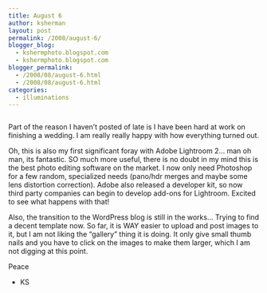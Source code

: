 ```yaml
---
title: August 6
author: ksherman
layout: post
permalink: /2008/august-6/
blogger_blog:
  - kshermphoto.blogspot.com
  - kshermphoto.blogspot.com
blogger_permalink:
  - /2008/08/august-6.html
  - /2008/08/august-6.html
categories:
  - illuminations
---
```

<a onblur="try {parent.deselectBloggerImageGracefully();} catch(e) {}" href="http://1.bp.blogspot.com/_HTtVcKQt9f8/SJ50p3LdiGI/AAAAAAAAA6E/Heox2r-LeZ0/s1600-h/August+6-001.jpg"><img style="cursor: pointer;" src="http://1.bp.blogspot.com/_HTtVcKQt9f8/SJ50p3LdiGI/AAAAAAAAA6E/Heox2r-LeZ0/s400/August+6-001.jpg" alt="" id="BLOGGER_PHOTO_ID_5232748079586576482" border="0" /></a>  
<a onblur="try {parent.deselectBloggerImageGracefully();} catch(e) {}" href="http://1.bp.blogspot.com/_HTtVcKQt9f8/SJ50pwmxyxI/AAAAAAAAA6M/Um4ltr9Mrc4/s1600-h/August+6-002.jpg"><img style="cursor: pointer;" src="http://1.bp.blogspot.com/_HTtVcKQt9f8/SJ50pwmxyxI/AAAAAAAAA6M/Um4ltr9Mrc4/s400/August+6-002.jpg" alt="" id="BLOGGER_PHOTO_ID_5232748077822102290" border="0" /></a>  
<a onblur="try {parent.deselectBloggerImageGracefully();} catch(e) {}" href="http://4.bp.blogspot.com/_HTtVcKQt9f8/SJ50qYkyV6I/AAAAAAAAA6U/YwS4C2mcQ3I/s1600-h/August+6-003.jpg"><img style="cursor: pointer;" src="http://4.bp.blogspot.com/_HTtVcKQt9f8/SJ50qYkyV6I/AAAAAAAAA6U/YwS4C2mcQ3I/s400/August+6-003.jpg" alt="" id="BLOGGER_PHOTO_ID_5232748088551167906" border="0" /></a>  
<a onblur="try {parent.deselectBloggerImageGracefully();} catch(e) {}" href="http://1.bp.blogspot.com/_HTtVcKQt9f8/SJ50jUqvU8I/AAAAAAAAA5c/JitnBXhD8y0/s1600-h/August+6-004.jpg"><img style="cursor: pointer;" src="http://1.bp.blogspot.com/_HTtVcKQt9f8/SJ50jUqvU8I/AAAAAAAAA5c/JitnBXhD8y0/s400/August+6-004.jpg" alt="" id="BLOGGER_PHOTO_ID_5232747967243310018" border="0" /></a>  
<a onblur="try {parent.deselectBloggerImageGracefully();} catch(e) {}" href="http://3.bp.blogspot.com/_HTtVcKQt9f8/SJ50juv4ZRI/AAAAAAAAA5k/kb-_EVz9ZWw/s1600-h/August+6-005.jpg"><img style="cursor: pointer;" src="http://3.bp.blogspot.com/_HTtVcKQt9f8/SJ50juv4ZRI/AAAAAAAAA5k/kb-_EVz9ZWw/s400/August+6-005.jpg" alt="" id="BLOGGER_PHOTO_ID_5232747974244197650" border="0" /></a>  
<a onblur="try {parent.deselectBloggerImageGracefully();} catch(e) {}" href="http://2.bp.blogspot.com/_HTtVcKQt9f8/SJ50j5uaFiI/AAAAAAAAA5s/K8d8j4_4b2o/s1600-h/August+6-006.jpg"><img style="cursor: pointer;" src="http://2.bp.blogspot.com/_HTtVcKQt9f8/SJ50j5uaFiI/AAAAAAAAA5s/K8d8j4_4b2o/s400/August+6-006.jpg" alt="" id="BLOGGER_PHOTO_ID_5232747977190807074" border="0" /></a>  
<a onblur="try {parent.deselectBloggerImageGracefully();} catch(e) {}" href="http://4.bp.blogspot.com/_HTtVcKQt9f8/SJ50j8FMVoI/AAAAAAAAA50/25oEZcuSnWo/s1600-h/August+6-007.jpg"><img style="cursor: pointer;" src="http://4.bp.blogspot.com/_HTtVcKQt9f8/SJ50j8FMVoI/AAAAAAAAA50/25oEZcuSnWo/s400/August+6-007.jpg" alt="" id="BLOGGER_PHOTO_ID_5232747977823245954" border="0" /></a>  
<a onblur="try {parent.deselectBloggerImageGracefully();} catch(e) {}" href="http://1.bp.blogspot.com/_HTtVcKQt9f8/SJ50kPDA6uI/AAAAAAAAA58/yx8mDpGuUGU/s1600-h/August+6-008.jpg"><img style="cursor: pointer;" src="http://1.bp.blogspot.com/_HTtVcKQt9f8/SJ50kPDA6uI/AAAAAAAAA58/yx8mDpGuUGU/s400/August+6-008.jpg" alt="" id="BLOGGER_PHOTO_ID_5232747982914382562" border="0" /></a>  
<a onblur="try {parent.deselectBloggerImageGracefully();} catch(e) {}" href="http://4.bp.blogspot.com/_HTtVcKQt9f8/SJ50a8CM--I/AAAAAAAAA40/n6dEUUMJsac/s1600-h/August+6-009.jpg"><img style="cursor: pointer;" src="http://4.bp.blogspot.com/_HTtVcKQt9f8/SJ50a8CM--I/AAAAAAAAA40/n6dEUUMJsac/s400/August+6-009.jpg" alt="" id="BLOGGER_PHOTO_ID_5232747823191882722" border="0" /></a>  
<a onblur="try {parent.deselectBloggerImageGracefully();} catch(e) {}" href="http://1.bp.blogspot.com/_HTtVcKQt9f8/SJ50a3PRe0I/AAAAAAAAA48/N4BIEzCCInk/s1600-h/August+6-010.jpg"><img style="cursor: pointer;" src="http://1.bp.blogspot.com/_HTtVcKQt9f8/SJ50a3PRe0I/AAAAAAAAA48/N4BIEzCCInk/s400/August+6-010.jpg" alt="" id="BLOGGER_PHOTO_ID_5232747821904526146" border="0" /></a>  
<a onblur="try {parent.deselectBloggerImageGracefully();} catch(e) {}" href="http://2.bp.blogspot.com/_HTtVcKQt9f8/SJ50bNBRPPI/AAAAAAAAA5E/NswteJKgBJk/s1600-h/August+6-011.jpg"><img style="cursor: pointer;" src="http://2.bp.blogspot.com/_HTtVcKQt9f8/SJ50bNBRPPI/AAAAAAAAA5E/NswteJKgBJk/s400/August+6-011.jpg" alt="" id="BLOGGER_PHOTO_ID_5232747827751369970" border="0" /></a>  
<a onblur="try {parent.deselectBloggerImageGracefully();} catch(e) {}" href="http://1.bp.blogspot.com/_HTtVcKQt9f8/SJ50bFwgPjI/AAAAAAAAA5M/ZmhbVzQw_To/s1600-h/August+6-012.jpg"><img style="cursor: pointer;" src="http://1.bp.blogspot.com/_HTtVcKQt9f8/SJ50bFwgPjI/AAAAAAAAA5M/ZmhbVzQw_To/s400/August+6-012.jpg" alt="" id="BLOGGER_PHOTO_ID_5232747825802001970" border="0" /></a>  
<a onblur="try {parent.deselectBloggerImageGracefully();} catch(e) {}" href="http://2.bp.blogspot.com/_HTtVcKQt9f8/SJ50bRMQHNI/AAAAAAAAA5U/X9O2bii9yKc/s1600-h/August+6-013.jpg"><img style="cursor: pointer;" src="http://2.bp.blogspot.com/_HTtVcKQt9f8/SJ50bRMQHNI/AAAAAAAAA5U/X9O2bii9yKc/s400/August+6-013.jpg" alt="" id="BLOGGER_PHOTO_ID_5232747828871175378" border="0" /></a>  
<a onblur="try {parent.deselectBloggerImageGracefully();} catch(e) {}" href="http://2.bp.blogspot.com/_HTtVcKQt9f8/SJ50SrtjFtI/AAAAAAAAA4M/81ydHkUHJGE/s1600-h/August+6-014.jpg"><img style="cursor: pointer;" src="http://2.bp.blogspot.com/_HTtVcKQt9f8/SJ50SrtjFtI/AAAAAAAAA4M/81ydHkUHJGE/s400/August+6-014.jpg" alt="" id="BLOGGER_PHOTO_ID_5232747681371330258" border="0" /></a>  
<a onblur="try {parent.deselectBloggerImageGracefully();} catch(e) {}" href="http://4.bp.blogspot.com/_HTtVcKQt9f8/SJ50S5OMj4I/AAAAAAAAA4U/nQ67jBfGvnA/s1600-h/August+6-015.jpg"><img style="cursor: pointer;" src="http://4.bp.blogspot.com/_HTtVcKQt9f8/SJ50S5OMj4I/AAAAAAAAA4U/nQ67jBfGvnA/s400/August+6-015.jpg" alt="" id="BLOGGER_PHOTO_ID_5232747684997926786" border="0" /></a>  
<a onblur="try {parent.deselectBloggerImageGracefully();} catch(e) {}" href="http://3.bp.blogspot.com/_HTtVcKQt9f8/SJ50TERu3nI/AAAAAAAAA4c/pp24pCNZra8/s1600-h/August+6-016.jpg"><img style="cursor: pointer;" src="http://3.bp.blogspot.com/_HTtVcKQt9f8/SJ50TERu3nI/AAAAAAAAA4c/pp24pCNZra8/s400/August+6-016.jpg" alt="" id="BLOGGER_PHOTO_ID_5232747687965548146" border="0" /></a>  
<a onblur="try {parent.deselectBloggerImageGracefully();} catch(e) {}" href="http://4.bp.blogspot.com/_HTtVcKQt9f8/SJ50TFkzb5I/AAAAAAAAA4k/qfhS1WlCsXA/s1600-h/August+6-017.jpg"><img style="cursor: pointer;" src="http://4.bp.blogspot.com/_HTtVcKQt9f8/SJ50TFkzb5I/AAAAAAAAA4k/qfhS1WlCsXA/s400/August+6-017.jpg" alt="" id="BLOGGER_PHOTO_ID_5232747688313974674" border="0" /></a>  
<a onblur="try {parent.deselectBloggerImageGracefully();} catch(e) {}" href="http://1.bp.blogspot.com/_HTtVcKQt9f8/SJ50TcKrp-I/AAAAAAAAA4s/stlu6iuWEgA/s1600-h/August+6-018.jpg"><img style="cursor: pointer;" src="http://1.bp.blogspot.com/_HTtVcKQt9f8/SJ50TcKrp-I/AAAAAAAAA4s/stlu6iuWEgA/s400/August+6-018.jpg" alt="" id="BLOGGER_PHOTO_ID_5232747694378428386" border="0" /></a>

Part of the reason I haven&#8217;t posted of late is I have been hard at work on finishing a wedding. I am really really happy with how everything turned out.

Oh, this is also my first significant foray with Adobe Lightroom 2&#8230; man oh man, its fantastic. SO much more useful, there is no doubt in my mind this is the best photo editing software on the market. I now only need Photoshop for a few random, specialized needs (pano/hdr merges and maybe some lens distortion correction). Adobe also released a developer kit, so now third party companies can begin to develop add-ons for Lightroom. Excited to see what happens with that!

Also, the transition to the WordPress blog is still in the works&#8230; Trying to find a decent template now. So far, it is WAY easier to upload and post images to it, but I am not liking the &#8220;gallery&#8221; thing it is doing. It only give small thumb nails and you have to click on the images to make them larger, which I am not digging at this point.

Peace  
- KS